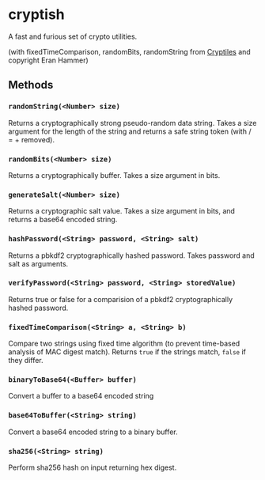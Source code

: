 cryptish
=========

A fast and furious set of crypto utilities.

(with fixedTimeComparison, randomBits, randomString from [Cryptiles](https://github.com/hueniverse/cryptiles) and copyright Eran Hammer)

## Methods

### `randomString(<Number> size)`
Returns a cryptographically strong pseudo-random data string. Takes a size argument for the length of the string and returns a safe string token (with / = + removed).

### `randomBits(<Number> size)`
Returns a cryptographically buffer. Takes a size argument in bits.

### `generateSalt(<Number> size)`
Returns a cryptographic salt value. Takes a size argument in bits, and returns a base64 encoded string.

### `hashPassword(<String> password, <String> salt)`
Returns a pbkdf2 cryptographically hashed password. Takes password and salt as arguments.

### `verifyPassword(<String> password, <String> storedValue)`
Returns true or false for a comparision of a pbkdf2 cryptographically hashed password.

### `fixedTimeComparison(<String> a, <String> b)`
Compare two strings using fixed time algorithm (to prevent time-based analysis of MAC digest match). Returns `true` if the strings match, `false` if they differ.

### `binaryToBase64(<Buffer> buffer)`
Convert a buffer to a base64 encoded string

### `base64ToBuffer(<String> string)`
Convert a base64 encoded string to a binary buffer.

### `sha256(<String> string)`
Perform sha256 hash on input returning hex digest.
